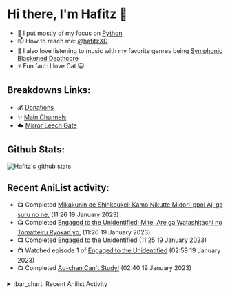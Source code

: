 # Hi there, I'm Hafitz 👋
- 🐍 I put mostly of my focus on [Python](https://python.org)
- 📫 How to reach me: [@hafitzXD](https://t.me/hafitzXD)
- 🎵 I also love listening to music with my favorite genres being [Symphonic Blackened Deathcore](https://youtu.be/qyYmS_iBcy4)
- ⚡ Fun fact: I love Cat 😺

## Breakdowns Links:
- 💰 [Donations](https://t.me/TheBreakdowns/2)
- ✨ [Main Channels](https://t.me/TheBreakdowns)
- ☁️ [Mirror Leech Gate](https://t.me/BreakdownsGate)

## Github Stats:
![Hafitz's github stats](https://github-readme-stats.vercel.app/api?username=breakdowns&show_icons=true&count_private=true&bg_color=00000000&text_color=777)

## Recent AniList activity:
<!-- ANILIST_ACTIVITY:start -->

-   📺 Completed [Mikakunin de Shinkoukei: Kamo Nikutte Midori-ppoi Aji ga suru no ne.](https://anilist.co/anime/20687) (11:26 19 January 2023)
-   📺 Completed [Engaged to the Unidentified: Mite. Are ga Watashitachi no Tomatteiru Ryokan yo.](https://anilist.co/anime/20633) (11:26 19 January 2023)
-   📺 Completed [Engaged to the Unidentified](https://anilist.co/anime/20483) (11:25 19 January 2023)
-   📺 Watched episode 1 of [Engaged to the Unidentified](https://anilist.co/anime/20483) (02:59 19 January 2023)
-   📺 Completed [Ao-chan Can't Study!](https://anilist.co/anime/105989) (02:40 19 January 2023)

<!-- ANILIST_ACTIVITY:end -->

<details>
<summary>:bar_chart: Recent Anilist Activity</summary>
<!-- anilist_activity ends -->

</details>

